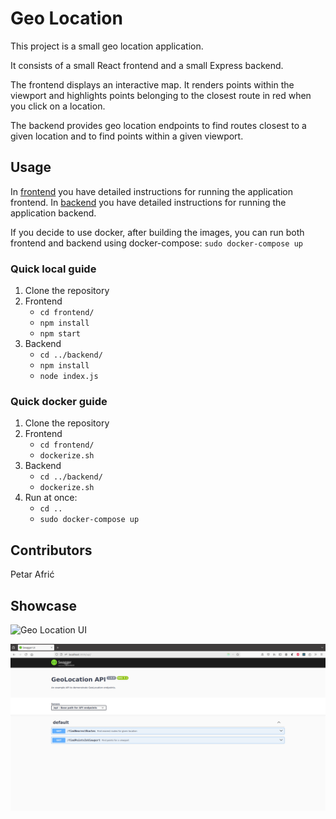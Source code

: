 # Geo Location

This project is a small geo location application.

It consists of a small React frontend and a small Express backend. 

The frontend displays an interactive map. 
It renders points within the viewport and highlights points belonging to the closest route in red when you click on a location.

The backend provides geo location endpoints to find routes closest to a given location and to find points within a given viewport. 

## Usage

In [frontend](frontend/) you have detailed instructions for running the application frontend. 
In [backend](backend/) you have detailed instructions for running the application backend. 

If you decide to use docker, after building the images, you can run both frontend and backend using docker-compose:
`sudo docker-compose up`

### Quick local guide

1. Clone the repository
2. Frontend
   - `cd frontend/`
   - `npm install`
   - `npm start`
3. Backend
   - `cd ../backend/`
   - `npm install`
   - `node index.js`

### Quick docker guide

1. Clone the repository
2. Frontend
   - `cd frontend/`
   - `dockerize.sh`
3. Backend
   - `cd ../backend/`
   - `dockerize.sh`
4. Run at once:
   - `cd ..`
   - `sudo docker-compose up`

## Contributors

Petar Afrić

## Showcase

![Geo Location UI](docs/images/goe-location-example.gif)

![Geo Location API Swagger](docs/images/geo-loc-swagger.png)